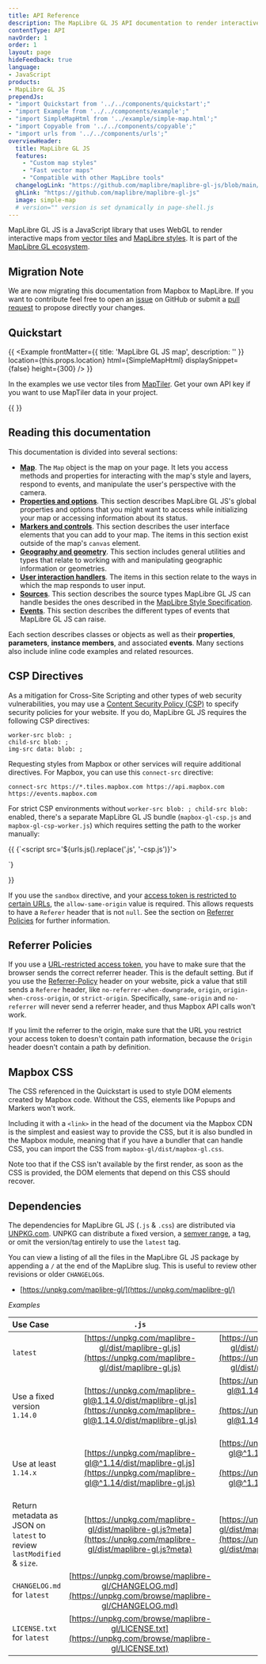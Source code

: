 ```yaml
---
title: API Reference
description: The MapLibre GL JS API documentation to render interactive maps from vector tiles and MapLibre styles.
contentType: API
navOrder: 1
order: 1
layout: page
hideFeedback: true
language:
- JavaScript
products:
- MapLibre GL JS
prependJs:
- "import Quickstart from '../../components/quickstart';"
- "import Example from '../../components/example';"
- "import SimpleMapHtml from '../example/simple-map.html';"
- "import Copyable from '../../components/copyable';"
- "import urls from '../../components/urls';"
overviewHeader:
  title: MapLibre GL JS
  features:
    - "Custom map styles"
    - "Fast vector maps"
    - "Compatible with other MapLibre tools"
  changelogLink: "https://github.com/maplibre/maplibre-gl-js/blob/main/CHANGELOG.md"
  ghLink: "https://github.com/maplibre/maplibre-gl-js"
  image: simple-map
  # version="" version is set dynamically in page-shell.js
---
```


MapLibre GL JS is a JavaScript library that uses WebGL to render interactive maps from [vector tiles](https://docs.mapbox.com/help/glossary/vector-tiles/) and [MapLibre styles](https://maplibre.org/maplibre-gl-js-docs/style-spec/). It is part of the [MapLibre GL ecosystem](https://github.com/maplibre).


## Migration Note

We are now migrating this documentation from Mapbox to MapLibre. If you want to contribute feel free to open an [issue](https://github.com/maplibre/maplibre-gl-js-docs/issues) on GitHub or submit a [pull request](https://github.com/maplibre/maplibre-gl-js-docs/pulls) to propose directly your changes.


## Quickstart

{{
    <Example
        frontMatter={{
          title: 'MapLibre GL JS map',
          description: ''
        }}
        location={this.props.location}
        html={SimpleMapHtml}
        displaySnippet={false}
        height={300}
    />
}}

In the examples we use vector tiles from [MapTiler](https://maptiler.com). Get your own API key if you want to use MapTiler data in your project.

{{
<Quickstart />
}}


## Reading this documentation

This documentation is divided into several sections:

* [**Map**](https://maplibre.org/maplibre-gl-js-docs/api/map/). The `Map` object is the map on your page. It lets you access methods and properties for interacting with the map's style and layers, respond to events, and manipulate the user's perspective with the camera.
* [**Properties and options**](https://maplibre.org/maplibre-gl-js-docs/api/properties/). This section describes MapLibre GL JS's global properties and options that you might want to access while initializing your map or accessing information about its status.
* [**Markers and controls**](https://maplibre.org/maplibre-gl-js-docs/api/markers/). This section describes the user interface elements that you can add to your map. The items in this section exist outside of the map's `canvas` element.
* [**Geography and geometry**](https://maplibre.org/maplibre-gl-js-docs/api/geography/). This section includes general utilities and types that relate to working with and manipulating geographic information or geometries.
* [**User interaction handlers**](https://maplibre.org/maplibre-gl-js-docs/api/handlers/). The items in this section relate to the ways in which the map responds to user input.
* [**Sources**](https://maplibre.org/maplibre-gl-js-docs/api/sources/). This section describes the source types MapLibre GL JS can handle besides the ones described in the [MapLibre Style Specification](https://maplibre.org/maplibre-gl-js-docs/style-spec/).
* [**Events**](https://maplibre.org/maplibre-gl-js-docs/api/events/). This section describes the different types of events that MapLibre GL JS can raise.

Each section describes classes or objects as well as their **properties**, **parameters**, **instance members**, and associated **events**. Many sections also include inline code examples and related resources.


## CSP Directives

As a mitigation for Cross-Site Scripting and other types of web security vulnerabilities, you may use a [Content Security Policy (CSP)](https://developer.mozilla.org/en-US/docs/Web/Security/CSP) to specify security policies for your website. If you do, MapLibre GL JS requires the following CSP directives:

```
worker-src blob: ;
child-src blob: ;
img-src data: blob: ;
```

Requesting styles from Mapbox or other services will require additional directives. For Mapbox, you can use this `connect-src` directive:

```
connect-src https://*.tiles.mapbox.com https://api.mapbox.com https://events.mapbox.com
```

For strict CSP environments without `worker-src blob: ; child-src blob:` enabled, there's a separate MapLibre GL JS bundle (`mapbox-gl-csp.js` and `mapbox-gl-csp-worker.js`) which requires setting the path to the worker manually:

{{
<Copyable lang="html">{`<script src='${urls.js().replace('.js', '-csp.js')}'></script>
<script>
mapboxgl.workerUrl = "${urls.js().replace('.js', '-csp-worker.js')}";
...
</script>`}</Copyable>
}}

If you use the `sandbox` directive, and your [access token is restricted to certain URLs](https://docs.mapbox.com/accounts/overview/tokens/#url-restrictions), the `allow-same-origin` value is required. This allows requests to have a `Referer` header that is not `null`. See the section on [Referrer Policies](https://maplibre.org/maplibre-gl-js-docs/overview/#referrer-policies) for further information.

## Referrer Policies

If you use a [URL-restricted access token](https://docs.mapbox.com/accounts/overview/tokens/#url-restrictions), you have to make sure that the browser sends the correct referrer header. This is the default setting. But if you use the [Referrer-Policy](https://developer.mozilla.org/en-US/docs/Web/HTTP/Headers/Referrer-Policy) header on your website, pick a value that still sends a `Referer` header, like `no-referrer-when-downgrade`, `origin`, `origin-when-cross-origin`, or `strict-origin`. Specifically, `same-origin` and `no-referrer` will never send a referrer header, and thus Mapbox API calls won't work.

If you limit the referrer to the origin, make sure that the URL you restrict your access token to doesn't contain path information, because the `Origin` header doesn't contain a path by definition.

## Mapbox CSS

The CSS referenced in the Quickstart is used to style DOM elements created by Mapbox code. Without the CSS, elements like Popups and Markers won't work.

Including it with a `<link>` in the head of the document via the Mapbox CDN is the simplest and easiest way to provide the CSS, but it is also bundled in the Mapbox module, meaning that if you have a bundler that can handle CSS, you can import the CSS from `mapbox-gl/dist/mapbox-gl.css`.

Note too that if the CSS isn't available by the first render, as soon as the CSS is provided, the DOM elements that depend on this CSS should recover.

## Dependencies

The dependencies for MapLibre GL JS (`.js` & `.css`) are distributed via [UNPKG.com](https://unpkg.com).  UNPKG can distribute a fixed version, a [semver range](https://semver.org/), a tag, or omit the version/tag entirely to use the `latest` tag.

You can view a listing of all the files in the MapLibre GL JS package by appending a `/` at the end of the MapLibre slug.  This is useful to review other revisions or older `CHANGELOG`s.

* [https://unpkg.com/maplibre-gl/](https://unpkg.com/maplibre-gl/)

*Examples*

| Use Case  | `.js` | `.css` |
| :------- | :---: | :----: |
| `latest` | [https://unpkg.com/maplibre-gl/dist/maplibre-gl.js](https://unpkg.com/maplibre-gl/dist/maplibre-gl.js) | [https://unpkg.com/maplibre-gl/dist/maplibre-gl.css](https://unpkg.com/maplibre-gl/dist/maplibre-gl.css) |
| Use a fixed version `1.14.0` | [https://unpkg.com/maplibre-gl@1.14.0/dist/maplibre-gl.js](https://unpkg.com/maplibre-gl@1.14.0/dist/maplibre-gl.js) | [https://unpkg.com/maplibre-gl@1.14.0/dist/maplibre-gl.css](https://unpkg.com/maplibre-gl@1.14.0/dist/maplibre-gl.css) |
| Use at least `1.14.x` | [https://unpkg.com/maplibre-gl@^1.14/dist/maplibre-gl.js](https://unpkg.com/maplibre-gl@^1.14/dist/maplibre-gl.js) | [https://unpkg.com/maplibre-gl@^1.14/dist/maplibre-gl.css](https://unpkg.com/maplibre-gl@^1.14/dist/maplibre-gl.css) |
| Return metadata as JSON on `latest` to review `lastModified` & `size`. | [https://unpkg.com/maplibre-gl/dist/maplibre-gl.js?meta](https://unpkg.com/maplibre-gl/dist/maplibre-gl.js?meta) | [https://unpkg.com/maplibre-gl/dist/maplibre-gl.css?meta](https://unpkg.com/maplibre-gl/dist/maplibre-gl.css?meta)  |
| `CHANGELOG.md` for `latest` | [https://unpkg.com/browse/maplibre-gl/CHANGELOG.md](https://unpkg.com/browse/maplibre-gl/CHANGELOG.md) |  |
| `LICENSE.txt` for `latest` | [https://unpkg.com/browse/maplibre-gl/LICENSE.txt](https://unpkg.com/browse/maplibre-gl/LICENSE.txt) |  |

